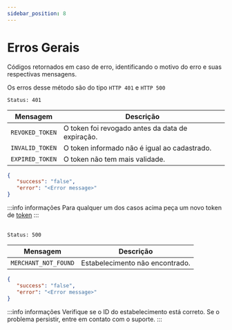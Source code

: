 ```yaml
---
sidebar_position: 8
---
```


# Erros Gerais

Códigos retornados em caso de erro, identificando o motivo do erro e suas respectivas mensagens.

Os erros desse método são do tipo `HTTP 401` e `HTTP 500`

`Status: 401`

|Mensagem|Descrição|
|--------|---------|
|`REVOKED_TOKEN`|O token foi revogado antes da data de expiração.|
|`INVALID_TOKEN`|O token informado não é igual ao cadastrado.|
|`EXPIRED_TOKEN`|O token não tem mais validade.|

```json
{
   "success": "false",
   "error": "<Error message>"
}
```

:::info informações
Para qualquer um dos casos acima peça um novo token de [token](../category/autenticação)
:::
<br></br>

`Status: 500`

|Mensagem|Descrição|
|--------|---------|
|`MERCHANT_NOT_FOUND`|Estabelecimento não encontrado.|

```json
{
   "success": "false",
   "error": "<Error message>"
}
```

:::info informações
Verifique se o ID do estabelecimento está correto. Se o problema persistir, entre em contato com o suporte.
:::